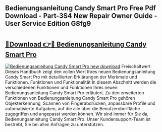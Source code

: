 ## Bedienungsanleitung Candy Smart Pro Free Pdf Download - Part-3S4 New Repair Owner Guide - User Service Edition G8fg9

# <h2><a href="http://df4w9l.blite.top/?on=Bedienungsanleitung+Candy+Smart+Pro">🔗Download 👉🔴 Bedienungsanleitung Candy Smart Pro</a></h2>

[![Bedienungsanleitung Candy Smart Pro new download](https://i.imgur.com/lujVjoI.png)](http://df4w9l.blite.top/?on=Bedienungsanleitung+Candy+Smart+Pro)
Freischaltwert Dieses Handbuch zeigt den vollen Wert Ihres neuen Bedienungsanleitung Candy Smart Pro mit detaillierten Erklärungen der Merkmale und Funktionen. Funktionen und Funktionalität In diesem Abschnitt werden die verschiedenen Funktionen und Funktionen Ihres neuen Bedienungsanleitung Candy Smart Pro erläutert. Zu den erweiterten Funktionen von Bedienungsanleitung Candy Smart Pro gehören Objekterkennung, Scannen von Fingerabdrücken, anpassbare Profile und automatisierte Aufgaben, auf die alle über die Benutzeroberfläche zugegriffen und angepasst werden können. Wir sind immer für Sie da, Bedienungsanleitung Candy Smart Pro. Unser Kundensupport-Team ist bestrebt, Sie bei allen Anfragen zu unterstützen.
